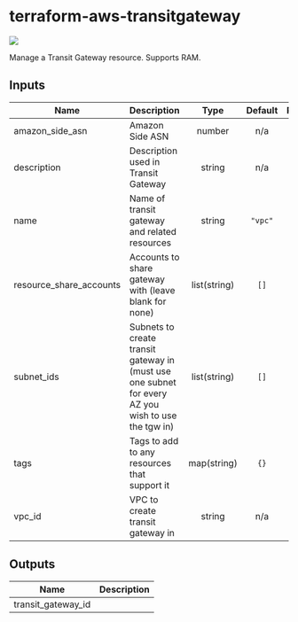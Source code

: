 # terraform-aws-transitgateway
[![](https://github.com/rhythmictech/terraform-aws-transitgateway/workflows/check/badge.svg)](https://github.com/rhythmictech/terraform-aws-transitgateway/actions)

Manage a Transit Gateway resource. Supports RAM.

<!-- BEGINNING OF PRE-COMMIT-TERRAFORM DOCS HOOK -->
## Inputs

| Name | Description | Type | Default | Required |
|------|-------------|:----:|:-----:|:-----:|
| amazon\_side\_asn | Amazon Side ASN | number | n/a | yes |
| description | Description used in Transit Gateway | string | n/a | yes |
| name | Name of transit gateway and related resources | string | `"vpc"` | no |
| resource\_share\_accounts | Accounts to share gateway with \(leave blank for none\) | list(string) | `[]` | no |
| subnet\_ids | Subnets to create transit gateway in \(must use one subnet for every AZ you wish to use the tgw in\) | list(string) | `[]` | no |
| tags | Tags to add to any resources that support it | map(string) | `{}` | no |
| vpc\_id | VPC to create transit gateway in | string | n/a | yes |

## Outputs

| Name | Description |
|------|-------------|
| transit\_gateway\_id |  |

<!-- END OF PRE-COMMIT-TERRAFORM DOCS HOOK -->
